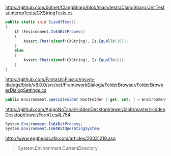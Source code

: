 https://github.com/dotnet/ClangSharp/blob/main/tests/ClangSharp.UnitTests/InteropTests/CXStringTests.cs

```csharp
public static void SizeOfTest()
{
    if (Environment.Is64BitProcess)
    {
        Assert.That(sizeof(CXString), Is.EqualTo(16));
    }
    else
    {
        Assert.That(sizeof(CXString), Is.EqualTo(8));
    }
}
```

https://github.com/FantasticFiasco/mvvm-dialogs/blob/v8.0.0/src/net/FrameworkDialogs/FolderBrowser/FolderBrowserDialogSettings.cs

```csharp
public Environment.SpecialFolder RootFolder { get; set; } = Environment.SpecialFolder.Desktop;
```

https://github.com/AgigoNoTana/HiddenDesktopViewer/blob/master/HiddenDesktopViewer/Form1.cs#L754

```csharp
System.Environment.Is64BitProcess;
System.Environment.Is64BitOperatingSystem;
```

http://www.eggheadcafe.com/articles/20031219.asp

> System.Environment.CurrentDirectory
